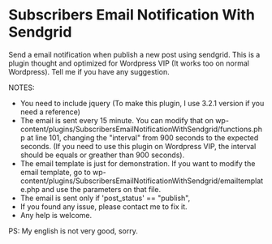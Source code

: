 # Subscribers Email Notification With Sendgrid
Send a email notification when publish a new post using sendgrid. This is a plugin thought and optimized for Wordpress VIP (It works too on normal Wordpress).  Tell me if you have any suggestion.

NOTES:
* You need to include jquery (To make this plugin, I use 3.2.1 version if you need a reference)
* The email is sent every 15 minute. You can modify that on wp-content/plugins/SubscribersEmailNotificationWithSendgrid/functions.php at line 101, changing the "interval" from 900 seconds to the expected seconds. (If you need to use this plugin on Wordpress VIP, the interval should be equals or greather than 900 seconds).
* The email template is just for demonstration. If you want to modify the email template, go to wp-content/plugins/SubscribersEmailNotificationWithSendgrid/emailtemplate.php and use the parameters
on that file.
* The email is sent only if 'post_status' == "publish",
* If you found any issue, please contact me to fix it.
* Any help is welcome.

PS: My english is not very good, sorry.
